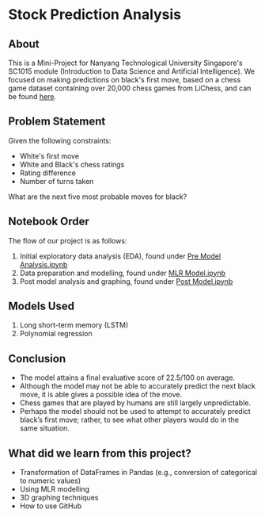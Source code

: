 # Stock Prediction Analysis

## About

This is a Mini-Project for Nanyang Technological University Singapore's SC1015 module (Introduction to Data Science and Artificial Intelligence). We focused on making predictions on black's first move, based on a chess game dataset containing over 20,000 chess games from LiChess, and can be found [here](https://www.kaggle.com/datasnaek/chess).

## Problem Statement
Given the following constraints:
- White's first move
- White and Black's chess ratings
- Rating difference
- Number of turns taken

What are the next five most probable moves for black?

## Notebook Order
The flow of our project is as follows:
1. Initial exploratory data analysis (EDA), found under [Pre Model Analysis.ipynb](https://github.com/Junius00/chess-predictions/blob/master/Pre%20Model%20Analysis.ipynb)
2. Data preparation and modelling, found under [MLR Model.ipynb](https://github.com/Junius00/chess-predictions/blob/master/MLR%20Model.ipynb)
3. Post model analysis and graphing, found under [Post Model.ipynb](https://github.com/Junius00/chess-predictions/blob/master/Post%20Model.ipynb)

## Models Used

1. Long short-term memory (LSTM)
2. Polynomial regression 

## Conclusion

- The model attains a final evaluative score of 22.5/100 on average.
- Although the model may not be able to accurately predict the next black move, it is able gives a possible idea of the move.
- Chess games that are played by humans are still largely unpredictable.
- Perhaps the model should not be used to attempt to accurately predict black’s first move; rather, to see what other players would do in the same situation.

## What did we learn from this project?

- Transformation of DataFrames in Pandas (e.g., conversion of categorical to numeric values)
- Using MLR modelling
- 3D graphing techniques
- How to use GitHub
